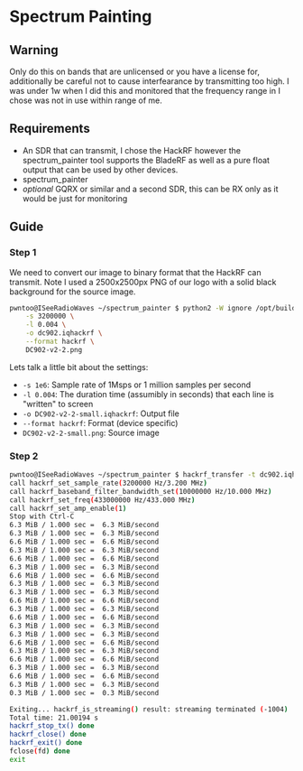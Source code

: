 # Spectrum Painting

## Warning

Only do this on bands that are unlicensed or you have a license for, additionally be careful not to cause interfearance by transmitting too high. I was under 1w when I did this and monitored that the frequency range in I chose was not in use within range of me.

## Requirements

- An SDR that can transmit, I chose the HackRF however the spectrum_painter tool supports the BladeRF as well as a pure float output that can be used by other devices.
- spectrum_painter
- *optional* GQRX or similar and a second SDR, this can be RX only as it would be just for monitoring

## Guide

### Step 1

We need to convert our image to binary format that the HackRF can transmit. Note I used a 2500x2500px PNG of our logo with a solid black background for the source image.

```bash
pwntoo@ISeeRadioWaves ~/spectrum_painter $ python2 -W ignore /opt/build/spectrum_painter/spectrum_painter/img2iqstream.py \
	-s 3200000 \
	-l 0.004 \
	-o dc902.iqhackrf \
	--format hackrf \
	DC902-v2-2.png
```

Lets talk a little bit about the settings:

- `-s 1e6`: Sample rate of 1Msps or 1 million samples per second
- `-l 0.004`: The duration time (assumibly in seconds) that each line is "written" to screen
- `-o DC902-v2-2-small.iqhackrf`: Output file
- `--format hackrf`: Format (device specific)
- `DC902-v2-2-small.png`: Source image


### Step 2

```bash
pwntoo@ISeeRadioWaves ~/spectrum_painter $ hackrf_transfer -t dc902.iqhackrf -f 433000000 -b 10000000 -s 3200000 -x 20 -a 1
call hackrf_set_sample_rate(3200000 Hz/3.200 MHz)
call hackrf_baseband_filter_bandwidth_set(10000000 Hz/10.000 MHz)
call hackrf_set_freq(433000000 Hz/433.000 MHz)
call hackrf_set_amp_enable(1)
Stop with Ctrl-C
6.3 MiB / 1.000 sec =  6.3 MiB/second
6.3 MiB / 1.000 sec =  6.3 MiB/second
6.6 MiB / 1.000 sec =  6.6 MiB/second
6.3 MiB / 1.000 sec =  6.3 MiB/second
6.6 MiB / 1.000 sec =  6.6 MiB/second
6.3 MiB / 1.000 sec =  6.3 MiB/second
6.6 MiB / 1.000 sec =  6.6 MiB/second
6.3 MiB / 1.000 sec =  6.3 MiB/second
6.3 MiB / 1.000 sec =  6.3 MiB/second
6.6 MiB / 1.000 sec =  6.6 MiB/second
6.3 MiB / 1.000 sec =  6.3 MiB/second
6.6 MiB / 1.000 sec =  6.6 MiB/second
6.3 MiB / 1.000 sec =  6.3 MiB/second
6.3 MiB / 1.000 sec =  6.3 MiB/second
6.6 MiB / 1.000 sec =  6.6 MiB/second
6.3 MiB / 1.000 sec =  6.3 MiB/second
6.6 MiB / 1.000 sec =  6.6 MiB/second
6.3 MiB / 1.000 sec =  6.3 MiB/second
6.6 MiB / 1.000 sec =  6.6 MiB/second
6.3 MiB / 1.000 sec =  6.3 MiB/second
0.3 MiB / 1.000 sec =  0.3 MiB/second

Exiting... hackrf_is_streaming() result: streaming terminated (-1004)
Total time: 21.00194 s
hackrf_stop_tx() done
hackrf_close() done
hackrf_exit() done
fclose(fd) done
exit

```
